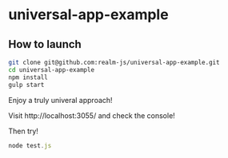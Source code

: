 # universal-app-example

## How to launch

```bash
git clone git@github.com:realm-js/universal-app-example.git
cd universal-app-example
npm install
gulp start
```


Enjoy a truly univeral approach!

Visit http://localhost:3055/ and check the console!

Then try!
```js
node test.js
```
